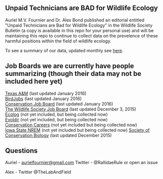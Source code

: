 ## Unpaid Technicians are BAD for Wildlife Ecology

Auriel M.V. Fournier and Dr. Alex Bond published an editorial entitled "Unpaid Technicians are Bad for Wildlife Ecology" in the Wildlife Society Bulletin (a copy is available in this repo for your personal use) and will be maintaining this repo to continue to collect data on the prevelence of these harmful positions within the field of wildlife ecology. 

To see a summary of our data, updated monthly see [here](https://github.com/aurielfournier/unpaid_technicians/blob/master/unpaid_tech_summary.html).


## Job Boards we are currently have people summarizing (though their data may not be included here yet)

[Texas A&M](http://wfscjobs.tamu.edu/job-board/) (last updated January 2016)  
[BirdJobs](https://www.osnabirds.org/Jobs.aspx) (last updated January 2016)  
[Conservation Job Board](http://www.conservationjobboard.com/) (last updated January 2016)  
[The Wildlife Society Job Board](http://careers.wildlife.org/home/index.cfm?site_id=8764) (last updated December 3, 2015)   
[Ecolog](https://listserv.umd.edu/archives/ecolog-l.html) (not yet included, but being collected now)  
[Evoldir](http://life.mcmaster.ca/cgi-bin/my_wrap/brian/evoldir/Jobs/) (not yet included, but being collected now)  
[Conservation Careers](http://www.conservation-careers.com/job/) (not yet included but being collected now)  
[Iowa State NREM](http://www.nrem.iastate.edu/employment/) (not yet included but being collected now)
[Society of Conservation Biology](http://careers.conbio.org/jobs/) (last updated December 2015)

## Questions 

Auriel - aurielfournier@gmail.com Twitter - @RallidaeRule or open an issue  

Alex - Twitter @TheLabAndField
